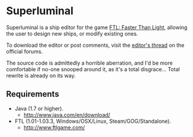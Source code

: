 Superluminal
============

Superluminal is a ship editor for the game [FTL: Faster Than Light](http://www.ftlgame.com/), allowing the user to design new ships, or modify existing ones.

To download the editor or post comments, visit the [editor's thread](http://www.ftlgame.com/forum/viewtopic.php?f=12&t=11251) on the official forums.

The source code is admittedly a horrible aberration, and I'd be more comfortable if no-one snooped around it, as it's a total disgrace... Total rewrite is already on its way.


Requirements
------------
* Java (1.7 or higher).
    * http://www.java.com/en/download/
* FTL (1.01-1.03.3, Windows/OSX/Linux, Steam/GOG/Standalone).
    * http://www.ftlgame.com/
